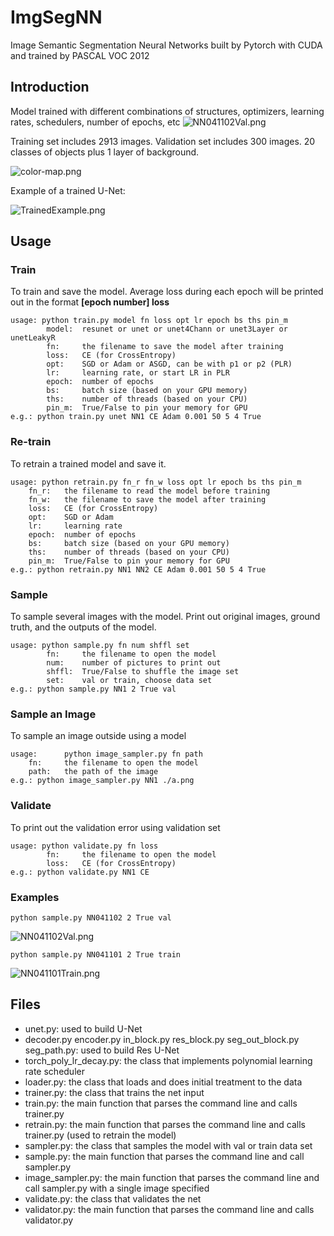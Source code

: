 # ImgSegNN
Image Semantic Segmentation Neural Networks built by Pytorch with CUDA and trained by PASCAL VOC 2012

## Introduction
Model trained with different combinations of structures, optimizers, learning rates, schedulers, number of epochs, etc
![NN041102Val.png](https://github.com/wuyuanpei/ImgSegNN/raw/master/Models/Experiments.png)

Training set includes 2913 images. Validation set includes 300 images. 20 classes of objects plus 1 layer of background.

![color-map.png](https://github.com/wuyuanpei/ImgSegNN/raw/master/readme-imgs/color-map.png)

Example of a trained U-Net:

![TrainedExample.png](https://github.com/wuyuanpei/ImgSegNN/raw/master/readme-imgs/TrainedExample.png)

## Usage
### Train
To train and save the model. Average loss during each epoch will be printed out in the format **[epoch number] loss**
```
usage: python train.py model fn loss opt lr epoch bs ths pin_m
        model:  resunet or unet or unet4Chann or unet3Layer or unetLeakyR
        fn:     the filename to save the model after training
        loss:   CE (for CrossEntropy)
        opt:    SGD or Adam or ASGD, can be with p1 or p2 (PLR)
        lr:     learning rate, or start LR in PLR
        epoch:  number of epochs
        bs:     batch size (based on your GPU memory)
        ths:    number of threads (based on your CPU)
        pin_m:  True/False to pin your memory for GPU
e.g.: python train.py unet NN1 CE Adam 0.001 50 5 4 True
```

### Re-train
To retrain a trained model and save it.
```
usage: python retrain.py fn_r fn_w loss opt lr epoch bs ths pin_m
    fn_r:   the filename to read the model before training
    fn_w:   the filename to save the model after training
    loss:   CE (for CrossEntropy)
    opt:    SGD or Adam
    lr:     learning rate
    epoch:  number of epochs
    bs:     batch size (based on your GPU memory)
    ths:    number of threads (based on your CPU)
    pin_m:  True/False to pin your memory for GPU
e.g.: python retrain.py NN1 NN2 CE Adam 0.001 50 5 4 True
```

### Sample
To sample several images with the model. Print out original images, ground truth, and the outputs of the model.
```
usage: python sample.py fn num shffl set
        fn:     the filename to open the model
        num:    number of pictures to print out
        shffl:  True/False to shuffle the image set
        set:    val or train, choose data set
e.g.: python sample.py NN1 2 True val
```

### Sample an Image
To sample an image outside using a model
```
usage:      python image_sampler.py fn path
    fn:     the filename to open the model
    path:   the path of the image
e.g.: python image_sampler.py NN1 ./a.png
```

### Validate
To print out the validation error using validation set
```
usage: python validate.py fn loss
        fn:     the filename to open the model
        loss:   CE (for CrossEntropy)
e.g.: python validate.py NN1 CE
```
### Examples
```
python sample.py NN041102 2 True val
```
![NN041102Val.png](https://github.com/wuyuanpei/ImgSegNN/raw/master/readme-imgs/NN041102Val.png)

```
python sample.py NN041101 2 True train
```
![NN041101Train.png](https://github.com/wuyuanpei/ImgSegNN/raw/master/readme-imgs/NN041101Train.png)

## Files
- unet.py: used to build U-Net
- decoder.py encoder.py in_block.py res_block.py seg_out_block.py seg_path.py: used to build Res U-Net
- torch_poly_lr_decay.py: the class that implements polynomial learning rate scheduler
- loader.py: the class that loads and does initial treatment to the data
- trainer.py: the class that trains the net input
- train.py: the main function that parses the command line and calls trainer.py
- retrain.py: the main function that parses the command line and calls trainer.py (used to retrain the model)
- sampler.py: the class that samples the model with val or train data set
- sample.py: the main function that parses the command line and call sampler.py
- image_sampler.py: the main function that parses the command line and call sampler.py with a single image specified
- validate.py: the class that validates the net
- validator.py: the main function that parses the command line and calls validator.py
